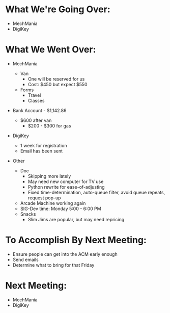 # What We're Going Over:
- MechMania
- DigiKey

# What We Went Over:  

- MechMania
    - Van
        - One will be reserved for us
        - Cost: $450 but expect $550
    - Forms
        - Travel
        - Classes

- Bank Account - $1,142.86
    - $600 after van
        - $200 - $300 for gas

- DigiKey
    - 1 week for registration
    - Email has been sent

- Other
    - Doc
        - Skipping more lately
        - May need new computer for TV use
        - Python rewrite for ease-of-adjusting
        - Fixed time-determination, auto-queue filter, avoid queue repeats, request pop-up
    - Arcade Machine working again
    - SIG-Dev time: Monday 5:00 - 6:00 PM
    - Snacks
        - Slim Jims are popular, but may need repricing

# To Accomplish By Next Meeting:  
- Ensure people can get into the ACM early enough
- Send emails
- Determine what to bring for that Friday

# Next Meeting:
- MechMania
- DigiKey